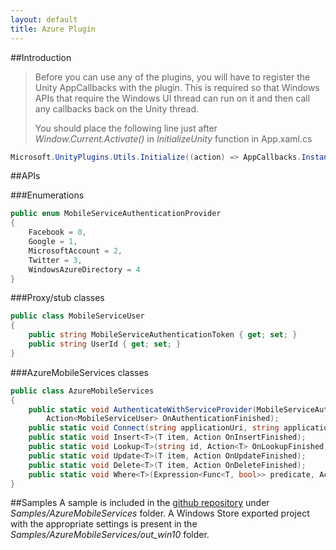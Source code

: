 ```yaml
---
layout: default
title: Azure Plugin
---
```


##Introduction

>Before you can use any of the plugins, you will have to register the Unity AppCallbacks with the plugin. This is required so that Windows APIs that require the Windows UI thread can run on it and then call any callbacks back on the Unity thread.
>
>You should place the following line just after *Window.Current.Activate()* in *InitializeUnity* function in App.xaml.cs

```C#
Microsoft.UnityPlugins.Utils.Initialize((action) => AppCallbacks.Instance.InvokeOnAppThread(new AppCallbackItem(() => action()), false));
```

##APIs

###Enumerations
```C#
public enum MobileServiceAuthenticationProvider
{
    Facebook = 0,
    Google = 1,
    MicrosoftAccount = 2,
    Twitter = 3,
    WindowsAzureDirectory = 4
}
```	
###Proxy/stub classes

```C#
public class MobileServiceUser
{
    public string MobileServiceAuthenticationToken { get; set; }
    public string UserId { get; set; }
}
```
	
###AzureMobileServices classes

```C#
public class AzureMobileServices
{
    public static void AuthenticateWithServiceProvider(MobileServiceAuthenticationProvider authenticationProvider, 
        Action<MobileServiceUser> OnAuthenticationFinished);
    public static void Connect(string applicationUri, string applicationKey);
    public static void Insert<T>(T item, Action OnInsertFinished);
    public static void Lookup<T>(string id, Action<T> OnLookupFinished);
    public static void Update<T>(T item, Action OnUpdateFinished);
    public static void Delete<T>(T item, Action OnDeleteFinished);
    public static void Where<T>(Expression<Func<T, bool>> predicate, Action<List<T>> OnWhereFinished);
}
```
##Samples
A sample is included in the [github repository](https://github.com/Microsoft/unityplugins) under *Samples/AzureMobileServices* folder. A Windows Store exported project with the appropriate settings is present in the *Samples/AzureMobileServices/out_win10* folder.